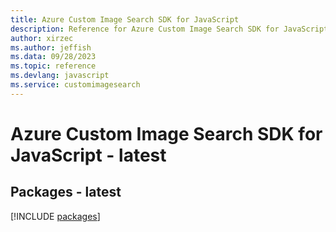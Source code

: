 ```yaml
---
title: Azure Custom Image Search SDK for JavaScript
description: Reference for Azure Custom Image Search SDK for JavaScript
author: xirzec
ms.author: jeffish
ms.data: 09/28/2023
ms.topic: reference
ms.devlang: javascript
ms.service: customimagesearch
---
```

# Azure Custom Image Search SDK for JavaScript - latest
## Packages - latest
[!INCLUDE [packages](custom-image-search-index.md)]